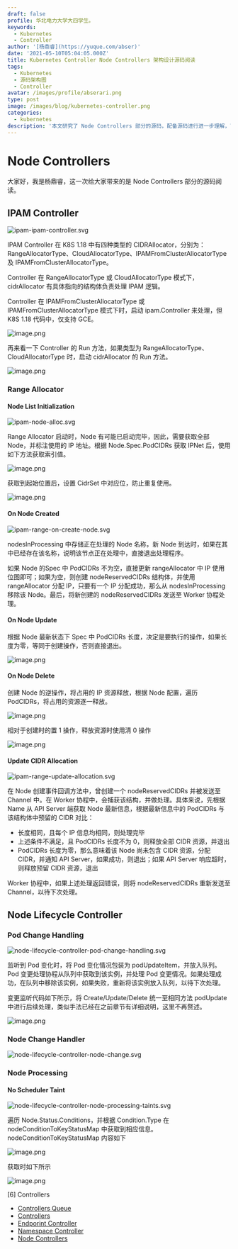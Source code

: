 ```yaml
---
draft: false
profile: 华北电力大学大四学生。
keywords:
  - Kubernetes
  - Controller
author: '[杨鼎睿](https://yuque.com/abser)'
date: '2021-05-10T05:04:05.000Z'
title: Kubernetes Controller Node Controllers 架构设计源码阅读
tags:
  - Kubernetes
  - 源码架构图
  - Controller
avatar: /images/profile/abserari.png
type: post
image: /images/blog/kubernetes-controller.png
categories:
  - kubernetes
description: '本文研究了 Node Controllers 部分的源码，配备源码进行进一步理解，可以加深理解,增强相关设计能力。'
---
```


# Node Controllers

大家好，我是杨鼎睿，这一次给大家带来的是 Node Controllers 部分的源码阅读。

## IPAM Controller

![ipam-ipam-controller.svg](../.gitbook/assets/24%20%281%29.png)

IPAM Controller 在 K8S 1.18 中有四种类型的 CIDRAllocator，分别为：RangeAllocatorType、CloudAllocatorType、IPAMFromClusterAllocatorType 及 IPAMFromClusterAllocatorType。

Controller 在 RangeAllocatorType 或 CloudAllocatorType 模式下，cidrAllocator 有具体指向的结构体负责处理 IPAM 逻辑。

Controller 在 IPAMFromClusterAllocatorType 或 IPAMFromClusterAllocatorType 模式下时，启动 ipam.Controller 来处理，但 K8S 1.18 代码中，仅支持 GCE。

![image.png](../.gitbook/assets/25%20%281%29.png)

再来看一下 Controller 的 Run 方法，如果类型为 RangeAllocatorType、CloudAllocatorType 时，启动 cidrAllocator 的 Run 方法。

![image.png](../.gitbook/assets/26%20%281%29.png)

### Range Allocator

#### Node List Initialization

![ipam-node-alloc.svg](../.gitbook/assets/27%20%281%29.png)

Range Allocator 启动时，Node 有可能已启动完毕，因此，需要获取全部 Node，并标注使用的 IP 地址。根据 Node.Spec.PodCIDRs 获取 IPNet 后，使用如下方法获取索引值。

![image.png](../.gitbook/assets/28%20%281%29.png)

获取到起始位置后，设置 CidrSet 中对应位，防止重复使用。

![image.png](../.gitbook/assets/29%20%281%29.png)

#### On Node Created

![ipam-range-on-create-node.svg](../.gitbook/assets/30%20%281%29.png)

nodesInProcessing 中存储正在处理的 Node 名称，新 Node 到达时，如果在其中已经存在该名称，说明该节点正在处理中，直接退出处理程序。

如果 Node 的Spec 中 PodCIDRs 不为空，直接更新 rangeAllocator 中 IP 使用位图即可；如果为空，则创建 nodeReservedCIDRs 结构体，并使用 rangeAllocator 分配 IP，只要有一个 IP 分配成功，那么从 nodesInProcessing 移除该 Node。最后，将新创建的 nodeReservedCIDRs 发送至 Worker 协程处理。

#### On Node Update

根据 Node 最新状态下 Spec 中 PodCIDRs 长度，决定是要执行的操作，如果长度为零，等同于创建操作，否则直接退出。

![image.png](../.gitbook/assets/31%20%281%29.png)

#### On Node Delete

创建 Node 的逆操作，将占用的 IP 资源释放，根据 Node 配置，遍历 PodCIDRs，将占用的资源逐一释放。

![image.png](../.gitbook/assets/32%20%281%29.png)

相对于创建时的置 1 操作，释放资源时使用清 0 操作

![image.png](../.gitbook/assets/33%20%281%29.png)

#### Update CIDR Allocation

![ipam-range-update-allocation.svg](../.gitbook/assets/34%20%281%29.png)

在 Node 创建事件回调方法中，曾创建一个 nodeReservedCIDRs 并被发送至 Channel 中。在 Worker 协程中，会捕获该结构，并做处理。具体来说，先根据 Name 从 API Server 端获取 Node 最新信息，根据最新信息中的 PodCIDRs 与 该结构体中预留的 CIDR 对比：

* 长度相同，且每个 IP 信息均相同，则处理完毕
* 上述条件不满足，且 PodCIDRs 长度不为 0，则释放全部 CIDR 资源，并退出
* PodCIDRs 长度为零，那么意味着该 Node 尚未包含 CIDR 资源，分配 CIDR，并通知 API Server，如果成功，则退出；如果 API Server 响应超时，则释放预留 CIDR 资源，退出

Worker 协程中，如果上述处理返回错误，则将 nodeReservedCIDRs 重新发送至 Channel，以待下次处理。

## Node Lifecycle Controller

### Pod Change Handling

![node-lifecycle-controller-pod-change-handling.svg](../.gitbook/assets/35%20%281%29.png)

监听到 Pod 变化时，将 Pod 变化情况包装为 podUpdateItem，并放入队列。Pod 变更处理协程从队列中获取到该实例，并处理 Pod 变更情况。如果处理成功，在队列中移除该实例，如果失败，重新将该实例放入队列，以待下次处理。

变更监听代码如下所示，将 Create/Update/Delete 统一至相同方法 podUpdate 中进行后续处理，类似手法已经在之前章节有详细说明，这里不再赘述。

![image.png](../.gitbook/assets/36%20%281%29.png)

### Node Change Handler

![node-lifecycle-controller-node-change.svg](../.gitbook/assets/37%20%281%29.png)

### Node Processing

#### No Scheduler Taint

![node-lifecycle-controller-node-processing-taints.svg](../.gitbook/assets/38%20%281%29.png)

遍历 Node.Status.Conditions，并根据 Condition.Type 在 nodeConditionToKeyStatusMap 中获取到相应信息。nodeConditionToKeyStatusMap 内容如下

![image.png](../.gitbook/assets/39%20%281%29.png)

获取时如下所示

![image.png](../.gitbook/assets/40%20%281%29.png)

\[6\] Controllers

* [Controllers Queue](https://github.com/cloudnativeto/sig-kubernetes/tree/f0b2470abda40d4c0ac2b727df5562b4f2cf996e/blog/kubernetes-controller-queue/README.md)
* [Controllers](https://github.com/cloudnativeto/sig-kubernetes/tree/f0b2470abda40d4c0ac2b727df5562b4f2cf996e/blog/kubernetes-controller-controllers/README.md)
* [Endporint Controller](https://github.com/cloudnativeto/sig-kubernetes/tree/f0b2470abda40d4c0ac2b727df5562b4f2cf996e/blog/kubernetes-controller-endpoint-controller/README.md)
* [Namespace Controller](https://github.com/cloudnativeto/sig-kubernetes/tree/f0b2470abda40d4c0ac2b727df5562b4f2cf996e/blog/kubernetes-controller-namespace-controller/README.md)
* [Node Controllers](https://github.com/cloudnativeto/sig-kubernetes/tree/f0b2470abda40d4c0ac2b727df5562b4f2cf996e/blog/kubernetes-controller-node-controllers/README.md)

